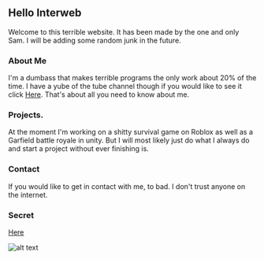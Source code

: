 ## Hello Interweb
Welcome to this terrible website. It has been made by the one and only Sam. I will be adding some random junk in the future.

### About Me

I'm a dumbass that makes terrible programs the only work about 20% of the time. I have a yube of the tube channel though if
you would like to see it click [Here](https://www.youtube.com/channel/UCQxJot0hoe2tS5yyt5H28qA). That's about all you need to
know about me.

### Projects.

At the moment I'm working on a shitty survival game on Roblox as well as a Garfield battle royale in unity. But I will most likely
just do what I always do and start a project without ever finishing is.

### Contact

If you would like to get in contact with me, to bad. I don't trust anyone on the internet.

### Secret

[Here](https://www.youtube.com/watch?v=dQw4w9WgXcQ)

![alt text](https://user-images.githubusercontent.com/81713001/113315209-0daf0880-92db-11eb-9c41-9705f6f5c7aa.PNG)
